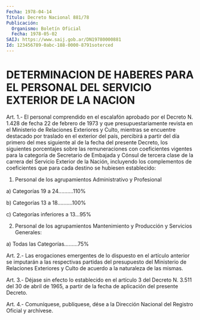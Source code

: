 ```yaml
---
Fecha: 1978-04-14
Título: Decreto Nacional 881/78
Publicación:
  Organismo: Boletín Oficial
  Fecha: 1978-05-02
SAIJ: https://www.saij.gob.ar/DN19780000881
Id: 123456789-0abc-188-0000-8791soterced
---
```

# DETERMINACION DE HABERES PARA EL PERSONAL DEL SERVICIO EXTERIOR DE LA NACION

<a id="1"></a>
Art.  1.- El personal comprendido en el escalafón aprobado por el  Decreto N.  1.428  de  fecha  22  de  febrero  de  1973  y  que presupuestariamente    revista   en  el  Ministerio  de  Relaciones Exteriores y Culto, mientras se encuentre  destacado  por  traslado en  el  exterior  del país, percibirá a partir del día primero  del mes siguiente al de  la  fecha del presente Decreto, los siguientes porcentajes  sobre  las remuneraciones  con  coeficientes  vigentes para la categoría de  Secretario  de  Embajada  y Cónsul de tercera clase de la carrera del Servicio Exterior de la Nación,  incluyendo los complementos de coeficientes que para cada destino se  hubiesen establecido:

1) Personal de los agrupamientos Administrativo y Profesional

a) Categorías 19 a 24..........110%

b) Categorías 13 a 18..........100%

c) Categorías inferiores a 13...95%

2)  Personal  de  los  agrupamientos  Mantenimiento  y Producción y Servicios Generales:

a) Todas las Categorías.........75%

<a id="2"></a>
Art.  2.-  Las  erogaciones  emergentes  de lo dispuesto en el artículo  anterior  se  imputarán  a las respectivas  partidas  del presupuesto  del Ministerio de Relaciones  Exteriores  y  Culto  de acuerdo a la naturaleza de las mismas.

<a id="3"></a>
Art. 3.- Déjase sin efecto lo establecido en el artículo 3 del Decreto  N.  3.511 del 30 de abril de 1965, a partir de la fecha de aplicación del presente Decreto.

<a id="4"></a>
Art. 4.- Comuníquese, publíquese, dése a la Dirección Nacional del Registro Oficial y archívese.